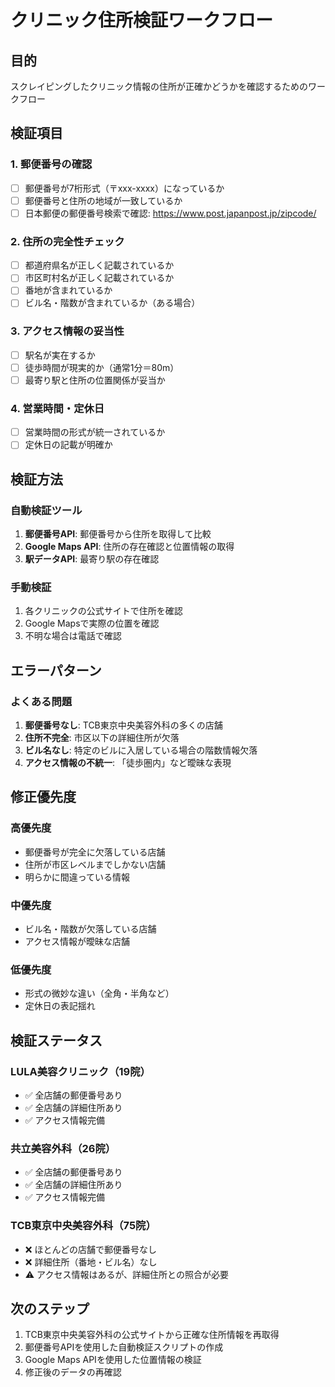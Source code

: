 # クリニック住所検証ワークフロー

## 目的
スクレイピングしたクリニック情報の住所が正確かどうかを確認するためのワークフロー

## 検証項目

### 1. 郵便番号の確認
- [ ] 郵便番号が7桁形式（〒xxx-xxxx）になっているか
- [ ] 郵便番号と住所の地域が一致しているか
- [ ] 日本郵便の郵便番号検索で確認: https://www.post.japanpost.jp/zipcode/

### 2. 住所の完全性チェック
- [ ] 都道府県名が正しく記載されているか
- [ ] 市区町村名が正しく記載されているか
- [ ] 番地が含まれているか
- [ ] ビル名・階数が含まれているか（ある場合）

### 3. アクセス情報の妥当性
- [ ] 駅名が実在するか
- [ ] 徒歩時間が現実的か（通常1分＝80m）
- [ ] 最寄り駅と住所の位置関係が妥当か

### 4. 営業時間・定休日
- [ ] 営業時間の形式が統一されているか
- [ ] 定休日の記載が明確か

## 検証方法

### 自動検証ツール
1. **郵便番号API**: 郵便番号から住所を取得して比較
2. **Google Maps API**: 住所の存在確認と位置情報の取得
3. **駅データAPI**: 最寄り駅の存在確認

### 手動検証
1. 各クリニックの公式サイトで住所を確認
2. Google Mapsで実際の位置を確認
3. 不明な場合は電話で確認

## エラーパターン

### よくある問題
1. **郵便番号なし**: TCB東京中央美容外科の多くの店舗
2. **住所不完全**: 市区以下の詳細住所が欠落
3. **ビル名なし**: 特定のビルに入居している場合の階数情報欠落
4. **アクセス情報の不統一**: 「徒歩圏内」など曖昧な表現

## 修正優先度

### 高優先度
- 郵便番号が完全に欠落している店舗
- 住所が市区レベルまでしかない店舗
- 明らかに間違っている情報

### 中優先度
- ビル名・階数が欠落している店舗
- アクセス情報が曖昧な店舗

### 低優先度
- 形式の微妙な違い（全角・半角など）
- 定休日の表記揺れ

## 検証ステータス

### LULA美容クリニック（19院）
- ✅ 全店舗の郵便番号あり
- ✅ 全店舗の詳細住所あり
- ✅ アクセス情報完備

### 共立美容外科（26院）
- ✅ 全店舗の郵便番号あり
- ✅ 全店舗の詳細住所あり
- ✅ アクセス情報完備

### TCB東京中央美容外科（75院）
- ❌ ほとんどの店舗で郵便番号なし
- ❌ 詳細住所（番地・ビル名）なし
- ⚠️ アクセス情報はあるが、詳細住所との照合が必要

## 次のステップ

1. TCB東京中央美容外科の公式サイトから正確な住所情報を再取得
2. 郵便番号APIを使用した自動検証スクリプトの作成
3. Google Maps APIを使用した位置情報の検証
4. 修正後のデータの再確認